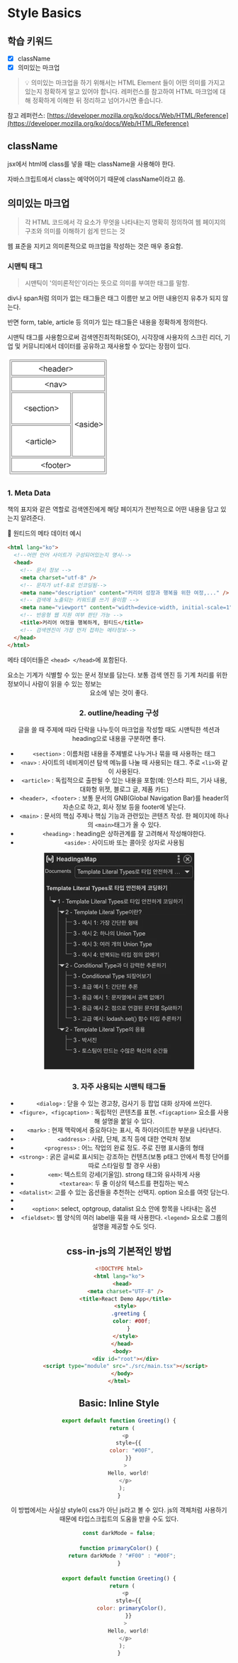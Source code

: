 # Style Basics

## 학습 키워드

- [x] className
- [x] 의미있는 마크업

> 💡 의미있는 마크업을 하기 위해서는 HTML Element 들이 어떤 의미를 가지고 있는지 정확하게 알고 있어야 합니다. 레퍼런스를 참고하여 HTML 마크업에 대해 정확하게 이해한 뒤 정리하고 넘어가시면 좋습니다.

참고 레퍼런스: [https://developer.mozilla.org/ko/docs/Web/HTML/Reference](https://developer.mozilla.org/ko/docs/Web/HTML/Reference)

## className

jsx에서 html에 class를 넣을 때는 className을 사용해야 한다.

자바스크립트에서 class는 예약어이기 때문에 className이라고 씀.

## 의미있는 마크업

> 각 HTML 코드에서 각 요소가 무엇을 나타내는지 명확히 정의하여 웹 페이지의 구조와 의미를 이해하기 쉽게 만드는 것

웹 표준을 지키고 의미론적으로 마크업을 작성하는 것은 매우 중요함.

### 시맨틱 태그

> 시맨틱이 '의미론적인'이라는 뜻으로 의미를 부여한 태그를 말함.

div나 span처럼 의미가 없는 태그들은 태그 이름만 보고 어떤 내용인지 유추가 되지 않는다.

반면 form, table, article 등 의미가 있는 태그들은 내용을 정확하게 정의한다.

시맨틱 태그를 사용함으로써 검색엔진최적화(SEO), 시각장애 사용자의 스크린 리더, 기업 및 커뮤니티에서 데이터를 공유하고 재사용할 수 있다는 장점이 있다.

![웹사이트 구조](/images/web-structure.png)

### 1. Meta Data

책의 표지와 같은 역할로 검색엔진에게 해당 페이지가 전반적으로 어떤 내용을 담고 있는지 알려준다.

📌 원티드의 메타 데이터 예시

```html
<html lang="ko">
  <!--어떤 언어 사이트가 구성되어있는지 명시-->
  <head>
    <!-- 문서 정보 -->
    <meta charset="utf-8" />
    <!-- 문자가 utf-8로 인코딩됨-->
    <meta name="description" content="커리어 성장과 행복을 위한 여정,..." />
    <!-- 검색에 노출되는 키워드를 쓰기 용이함 -->
    <meta name="viewport" content="width=device-width, initial-scale=1" />
    <!-- 반응형 웹 지원 여부 판단 가능 -->
    <title>커리어 여정을 행복하게, 원티드</title>
    <!-- 검색엔진이 가장 먼저 접하는 메타정보-->
  </head>
</html>
```

메타 데이터들은 `<head> </head>`에 포함된다.

<head> 요소는 기계가 식별할 수 있는 문서 정보를 담는다. 보통 검색 엔진 등 기계 처리를 위한 정보이니 사람이 읽을 수 있는 정보는 <header>요소에 넣는 것이 좋다.

### 2. outline/heading 구성

글을 쓸 때 주제에 따라 단락을 나누듯이 마크업을 작성할 때도 시맨틱한 섹션과 heading으로 내용을 구분하면 좋다.

- `<section>` : 이름처럼 내용을 주제별로 나누거나 묶을 때 사용하는 태그
- `<nav>` : 사이트의 네비게이션 탐색 메뉴를 나눌 때 사용되는 태그. 주로 `<li>`와 같이 사용된다.
- `<article>` : 독립적으로 출판될 수 있는 내용을 포함(예: 인스타 피드, 기사 내용, 대화형 위젯, 블로그 글, 제품 카드)
- `<header>, <footer>` : 보통 문서의 GNB(Global Navigation Bar)를 header의 자손으로 하고, 회사 정보 등을 footer에 넣는다.
- `<main>` : 문서의 핵심 주제나 핵심 기능과 관련있는 콘텐츠 작성. 한 페이지에 하나의 `<main>`태그가 올 수 있다.
- `<heading>` : heading은 상하관계를 잘 고려해서 작성해야한다.
- `<aside>` : 사이드바 또는 콜아웃 상자로 사용됨

![토스 개발팀 문서 heading 예시](/images/toss_heading.webp)

### 3. 자주 사용되는 시맨틱 태그들

- `<dialog>` : 닫을 수 있는 경고창, 검사기 등 팝업 대화 상자에 쓰인다.
- `<figure>, <figcaption>` : 독립적인 콘텐츠를 표현. `<figcaption>` 요소를 사용해 설명을 붙일 수 있다.
- `<mark>` : 현재 맥락에서 중요하다는 표시, 즉 하이라이트한 부분을 나타낸다.
- `<address>` : 사람, 단체, 조직 등에 대한 연락처 정보
- `<progress>` : 어느 작업의 완료 정도. 주로 진행 표시줄의 형태
- `<strong>` : 굵은 글씨로 표시되는 강조하는 컨텐츠(보통 p태그 안에서 특정 단어를 따로 스타일링 할 경우 사용)
- `<em>`: 텍스트의 강세(기울임). strong 태그와 유사하게 사용
- `<textarea>`: 두 줄 이상의 텍스트를 편집하는 박스
- `<datalist>`: 고를 수 있는 옵션들을 추천하는 선택지. option 요소를 여럿 담는다.
- ``
- `<option>`: select, optgroup, datalist 요소 안에 항목을 나타내는 옵션
- `<fieldset>`: 웹 양식의 여러 label을 묶을 때 사용한다. `<legend>` 요소로 그룹의 설명을 제공할 수도 잇다.

## css-in-js의 기본적인 방법

```html
<!DOCTYPE html>
<html lang="ko">
  <head>
    <meta charset="UTF-8" />
    <title>React Demo App</title>
    <style>
      .greeting {
        color: #00f;
      }
    </style>
  </head>
  <body>
    <div id="root"></div>
    <script type="module" src="./src/main.tsx"></script>
  </body>
</html>
```

## Basic: Inline Style

```javascript
export default function Greeting() {
  return (
    <p
      style={{
        color: "#00F",
      }}
    >
      Hello, world!
    </p>
  );
}
```

이 방법에서는 사실상 style이 css가 아닌 js라고 볼 수 있다.
js의 객체처럼 사용하기 때문에 타입스크립트의 도움을 받을 수도 있다.

```javascript
const darkMode = false;

function primaryColor() {
  return darkMode ? "#F00" : "#00F";
}

export default function Greeting() {
  return (
    <p
      style={{
        color: primaryColor(),
      }}
    >
      Hello, world!
    </p>
  );
}
```
